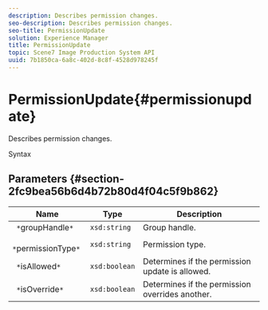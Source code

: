 ```yaml
---
description: Describes permission changes.
seo-description: Describes permission changes.
seo-title: PermissionUpdate
solution: Experience Manager
title: PermissionUpdate
topic: Scene7 Image Production System API
uuid: 7b1850ca-6a8c-402d-8c8f-4528d978245f
---
```


# PermissionUpdate{#permissionupdate}

Describes permission changes.

 Syntax 

## Parameters {#section-2fc9bea56b6d4b72b80d4f04c5f9b862}

|  Name  | Type  | Description  |
|---|---|---|
|  ` *`groupHandle`*`  | `xsd:string`  | Group handle.  |
|  ` *`permissionType`*`  | `xsd:string`  | Permission type.  |
|  ` *`isAllowed`*`  | `xsd:boolean`  | Determines if the permission update is allowed.  |
|  ` *`isOverride`*`  | `xsd:boolean`  | Determines if the permission overrides another.  |

